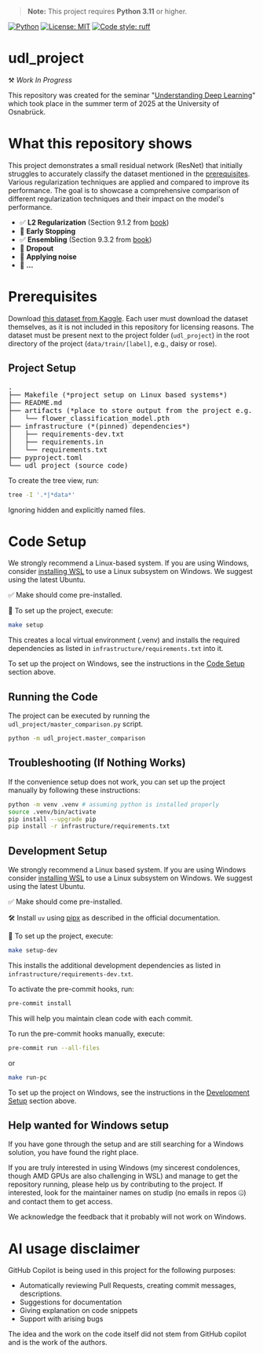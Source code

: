 > **Note:** This project requires **Python 3.11** or higher.

[![Python](https://img.shields.io/badge/python-3.11%2B-blue.svg)](https://www.python.org/downloads/)
[![License: MIT](https://img.shields.io/badge/License-MIT-yellow.svg)](LICENSE)
[![Code style: ruff](https://img.shields.io/badge/code%20style-ruff-0C3C4C.svg)](https://github.com/astral-sh/ruff)

# udl_project
⚒️ *Work In Progress*

This repository was created for the seminar "[Understanding Deep Learning](https://udlbook.github.io/udlbook/)" which took place in the summer term of 2025 at the University of Osnabrück.

# What this repository shows
This project demonstrates a small residual network (ResNet) that initially struggles to accurately classify the dataset mentioned in the [prerequisites](#prerequisites). Various regularization techniques are applied and compared to improve its performance. The goal is to showcase a comprehensive comparison of different regularization techniques and their impact on the model's performance.

- ✅ **L2 Regularization** (Section 9.1.2 from [book](https://udlbook.github.io/udlbook/))
- 👷 **Early Stopping**
- ✅ **Ensembling** (Section 9.3.2 from [book](https://udlbook.github.io/udlbook/))
- 👷 **Dropout**
- 👷 **Applying noise**
- 👷 **...**

# Prerequisites
Download [this dataset from Kaggle](https://www.kaggle.com/datasets/lara311/flowers-five-classes).
Each user must download the dataset themselves, as it is not included in this repository for licensing reasons. The dataset must be present next to the project folder (`udl_project`) in the root directory of the project (`data/train/[label]`, e.g., daisy or rose).

## Project Setup
<pre>
.
├── Makefile (*project setup on Linux based systems*)
├── README.md
├── artifacts (*place to store output from the project e.g. stored model*)
│   └── flower_classification_model.pth
├── infrastructure (*(pinned) dependencies*)
│   ├── requirements-dev.txt
│   ├── requirements.in
│   └── requirements.txt
├── pyproject.toml
└── udl_project (source code)
</pre>

To create the tree view, run:
```bash
tree -I '.*|*data*'
```
Ignoring hidden and explicitly named files.

# Code Setup
We strongly recommend a Linux-based system. If you are using Windows, consider [installing WSL](https://learn.microsoft.com/de-de/windows/wsl/install) to use a Linux subsystem on Windows. We suggest using the latest Ubuntu.

✅ Make should come pre-installed.

🚀 To set up the project, execute:
```bash
make setup
```

This creates a local virtual environment (.venv) and installs the required dependencies as listed in `infrastructure/requirements.txt` into it.

To set up the project on Windows, see the instructions in the [Code Setup](#code-setup) section above.

## Running the Code
The project can be executed by running the `udl_project/master_comparison.py` script.

``` bash
python -m udl_project.master_comparison
```

## Troubleshooting (If Nothing Works)
If the convenience setup does not work, you can set up the project manually by following these instructions:
```bash
python -m venv .venv # assuming python is installed properly
source .venv/bin/activate
pip install --upgrade pip
pip install -r infrastructure/requirements.txt
```

## Development Setup
We strongly recommend a Linux based system. If you are using Windows consider [installing WSL](https://learn.microsoft.com/de-de/windows/wsl/install) to use a Linux subsystem on Windows. We suggest using the latest Ubuntu.

✅ Make should come pre-installed.

🛠️ Install `uv` using [pipx](https://docs.astral.sh/uv/getting-started/installation/#pypi) as described in the official documentation.

🚀 To set up the project, execute:
```bash
make setup-dev
```
This installs the additional development dependencies as listed in `infrastructure/requirements-dev.txt`.

To activate the pre-commit hooks, run:
```bash
pre-commit install
```
This will help you maintain clean code with each commit.

To run the pre-commit hooks manually, execute:
```bash
pre-commit run --all-files
```
or
```bash
make run-pc
```

To set up the project on Windows, see the instructions in the [Development Setup](#development-setup) section above.

## Help wanted for Windows setup
If you have gone through the setup and are still searching for a Windows solution, you have found the right place.

If you are truly interested in using Windows (my sincerest condolences, though AMD GPUs are also challenging in WSL) and manage to get the repository running, please help us by contributing to the project. If interested, look for the maintainer names on studip (no emails in repos 🤐) and contact them to get access.

We acknowledge the feedback that it probably will not work on Windows.

# AI usage disclaimer
GitHub Copilot is being used in this project for the following purposes:

- Automatically reviewing Pull Requests, creating commit messages, descriptions.
- Suggestions for documentation
- Giving explanation on code snippets
- Support with arising bugs

The idea and the work on the code itself did not stem from GitHub copilot and is the work of the authors.
